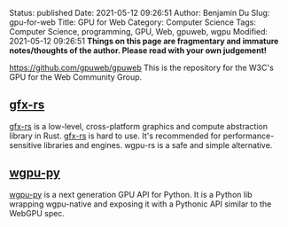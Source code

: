 Status: published
Date: 2021-05-12 09:26:51
Author: Benjamin Du
Slug: gpu-for-web
Title: GPU for Web
Category: Computer Science
Tags: Computer Science, programming, GPU, Web, gpuweb, wgpu
Modified: 2021-05-12 09:26:51
**Things on this page are fragmentary and immature notes/thoughts of the author. Please read with your own judgement!**


https://github.com/gpuweb/gpuweb
This is the repository for the W3C's GPU for the Web Community Group.


## [gfx-rs](https://github.com/gfx-rs/gfx)
[gfx-rs](https://github.com/gfx-rs/gfx)
is a low-level, cross-platform graphics and compute abstraction library in Rust. 
[gfx-rs](https://github.com/gfx-rs/gfx)
is hard to use. 
It's recommended for performance-sensitive libraries and engines. 
wgpu-rs is a safe and simple alternative.


## [wgpu-py](https://github.com/pygfx/wgpu-py)
[wgpu-py](https://github.com/pygfx/wgpu-py)
is a next generation GPU API for Python.
It is a Python lib wrapping wgpu-native and exposing it with a Pythonic API similar to the WebGPU spec.

